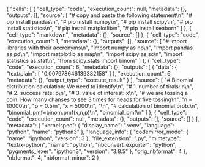 {
 "cells": [
  {
   "cell_type": "code",
   "execution_count": null,
   "metadata": {},
   "outputs": [],
   "source": [
    "# copy and paste the following statement\n",
    "# pip install pandas\n",
    "# pip install numpy\n",
    "# pip install scipy\n",
    "# pip install statistics\n",
    "# pip install matplotlib\n",
    "# pip install seaborn"
   ]
  },
  {
   "cell_type": "markdown",
   "metadata": {},
   "source": []
  },
  {
   "cell_type": "code",
   "execution_count": 1,
   "metadata": {},
   "outputs": [],
   "source": [
    "# import libraries with their accronyms\n",
    "import numpy as np\n",
    "import pandas as pd\n",
    "import matplotlib as map\n",
    "import scipy as sc\n",
    "import statistics as stat\n",
    "from scipy.stats import binom"
   ]
  },
  {
   "cell_type": "code",
   "execution_count": 6,
   "metadata": {},
   "outputs": [
    {
     "data": {
      "text/plain": [
       "0.007978646139382158"
      ]
     },
     "execution_count": 6,
     "metadata": {},
     "output_type": "execute_result"
    }
   ],
   "source": [
    "# Binomial distribution calculation: We need to identify\n",
    "# 1. number of tirals: n\n",
    "# 2. success rate: p\n",
    "# 3. value of interest: x\n",
    "# we are tossing a coin. How many chanses to see 3 times for heads for five tossing\n",
    "n = 10000\n",
    "p = 0.5\n",
    "x = 5000\n",
    "\n",
    "# calculation of binomial prob.\n",
    "binomial_pmf=binom.pmf(x,n,p)\n",
    "binomial_pmf\n"
   ]
  },
  {
   "cell_type": "code",
   "execution_count": null,
   "metadata": {},
   "outputs": [],
   "source": []
  }
 ],
 "metadata": {
  "kernelspec": {
   "display_name": ".venv",
   "language": "python",
   "name": "python3"
  },
  "language_info": {
   "codemirror_mode": {
    "name": "ipython",
    "version": 3
   },
   "file_extension": ".py",
   "mimetype": "text/x-python",
   "name": "python",
   "nbconvert_exporter": "python",
   "pygments_lexer": "ipython3",
   "version": "3.8.5"
  },
  "orig_nbformat": 4
 },
 "nbformat": 4,
 "nbformat_minor": 2
}
